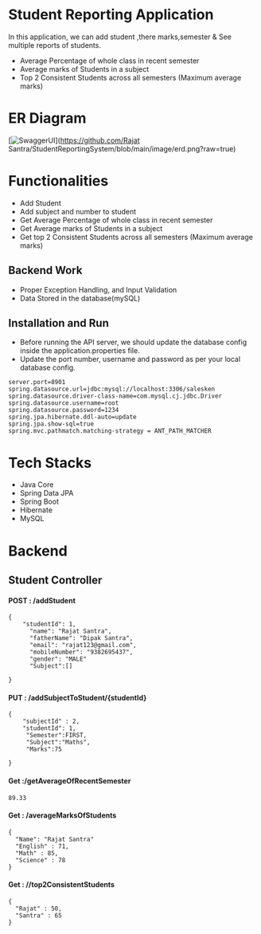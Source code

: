 # Student Reporting Application

In this application, we can add student ,there marks,semester &  See multiple reports of students.
- Average Percentage of whole class in recent semester
- Average marks of Students in a subject
- Top 2 Consistent Students across all semesters (Maximum average marks) 

# ER Diagram
[![SwaggerUI](https://github.com/ChocotacoOp/StudentReportingSystem/blob/main/image/erd.png?raw=true)](https://github.com/Rajat Santra/StudentReportingSystem/blob/main/image/erd.png?raw=true)

# Functionalities
-   Add Student
-   Add subject and number to student
-   Get Average Percentage of whole class in recent semester
- Get Average marks of Students in a subject
- Get top 2 Consistent Students across all semesters (Maximum average marks) 

## Backend Work
-  Proper Exception Handling, and Input Validation
-  Data Stored in the database(mySQL)

## Installation and Run
-   Before running the API server, we should update the database config inside the application.properties file.
-   Update the port number, username and password as per your local database config.
```
server.port=8901
spring.datasource.url=jdbc:mysql://localhost:3306/salesken
spring.datasource.driver-class-name=com.mysql.cj.jdbc.Driver
spring.datasource.username=root
spring.datasource.password=1234
spring.jpa.hibernate.ddl-auto=update
spring.jpa.show-sql=true
spring.mvc.pathmatch.matching-strategy = ANT_PATH_MATCHER
```

# Tech Stacks

-   Java Core
-   Spring Data JPA
-   Spring Boot
-   Hibernate
-   MySQL


# Backend

## Student Controller

#### POST : /addStudent
```
{
    "studentId": 1,
      "name": "Rajat Santra",
      "fatherName": "Dipak Santra",
      "email": "rajat123@gmail.com",
      "mobileNumber": "9382695437",
      "gender": "MALE"
      "Subject":[]
    
}
```

#### PUT : /addSubjectToStudent/{studentId}
```
{
    "subjectId" : 2,
    "studentId": 1,
     "Semester":FIRST,
     "Subject":"Maths",
     "Marks":75
    
}
```


#### Get :/getAverageOfRecentSemester
```
89.33
```

#### Get : /averageMarksOfStudents
```
{
  "Name": "Rajat Santra"
  "English" : 71,
  "Math" : 85,
  "Science" : 78
}
```

#### Get : //top2ConsistentStudents
```
{
  "Rajat" : 50,
  "Santra" : 65
}
```

